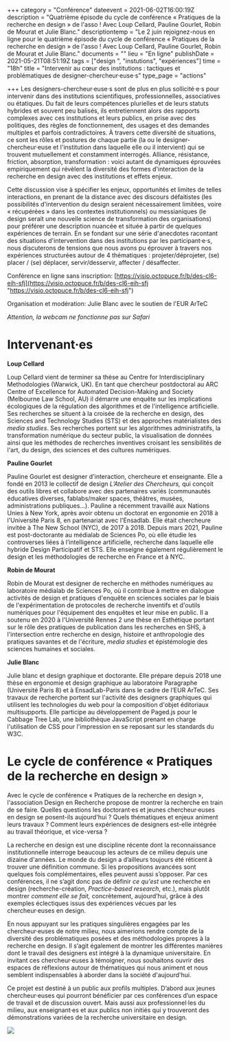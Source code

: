 +++
category = "Conférence"
dateevent = 2021-06-02T16:00:19Z
description = "Quatrième épisode du cycle de conférence « Pratiques de la recherche en design » de l'asso ! Avec Loup Cellard, Pauline Gourlet, Robin de Mourat et Julie Blanc."
descriptiontemp = "Le 2 juin rejoignez-nous en ligne pour le quatrième épisode du cycle de conférence « Pratiques de la recherche en design » de l'asso ! Avec Loup Cellard, Pauline Gourlet, Robin de Mourat et Julie Blanc."
documents = ""
lieu = "En ligne"
publishDate = 2021-05-21T08:51:19Z
tags = ["design ", "instutions", "expériences"]
time = "18h"
title = "Intervenir au cœur des institutions : tactiques et problématiques de designer-chercheur·euse·s"
type_page = "actions"

+++
Les designers-chercheur·euse·s sont de plus en plus sollicité·e·s pour intervenir dans des institutions scientifiques, professionnelles, associatives ou étatiques. Du fait de leurs compétences plurielles et de leurs statuts hybrides et souvent peu balisés, ils entretiennent alors des rapports complexes avec ces institutions et leurs publics, en prise avec des politiques, des règles de fonctionnement, des usages et des demandes multiples et parfois contradictoires. À travers cette diversité de situations, ce sont les rôles et postures de chaque partie (la ou le designer-chercheur·euse et l'institution dans laquelle elle ou il intervient) qui se trouvent mutuellement et constamment interrogés. Alliance, résistance, friction, absorption, transformation : voici autant de dynamiques éprouvées empiriquement qui révèlent la diversité des formes d'interaction de la recherche en design avec des institutions et effets enjeux.

Cette discussion vise à spécifier les enjeux, opportunités et limites de telles interactions, en prenant de la distance avec des discours défaitistes (les possibilités d'intervention du design seraient nécessairement limitées, voire « récupérées » dans les contextes institutionnels) ou messianiques (le design serait une nouvelle science de transformation des organisations) pour préférer une description nuancée et située à partir de quelques expériences de terrain. En se fondant sur une série d'anecdotes racontant des situations d'intervention dans des institutions par les participant·e·s, nous discuterons de tensions que nous avons pu éprouver à travers nos expériences structurées autour de 4 thématiques : projeter/déprojeter, (se) placer / (se) déplacer, servir/desservir, affecter / désaffecter.

Conférence en ligne sans inscription: [https://visio.octopuce.fr/b/des-cl6-eih-sfj](https://visio.octopuce.fr/b/des-cl6-eih-sfj "https://visio.octopuce.fr/b/des-cl6-eih-sfj")

Organisation et modération: Julie Blanc avec le soutien de l'EUR ArTeC

_Attention, la webcam ne fonctionne pas sur Safari_

# Intervenant·es

**Loup Cellard**

Loup Cellard vient de terminer sa thèse au Centre for Interdisciplinary Methodologies (Warwick, UK). En tant que chercheur postdoctoral au ARC Centre of Excellence for Automated Decision-Making and Society (Melbourne Law School, AU) il démarre une enquête sur les implications écologiques de la régulation des algorithmes et de l'intelligence artificielle. Ses recherches se situent à la croisée de la recherche en design, des Sciences and Technology Studies (STS) et des approches matérialistes des _media studies_. Ses recherches portent sur les algorithmes administratifs, la transformation numérique du secteur public, la visualisation de données ainsi que les méthodes de recherches inventives croisant les sensibilités de l'art, du design, des sciences et des cultures numériques.

**Pauline Gourlet**

Pauline Gourlet est designer d'interaction, chercheure et enseignante. Elle a fondé en 2013 le collectif de design _L’Atelier des Chercheurs,_ qui conçoit des outils libres et collabore avec des partenaires variés (communautés éducatives diverses, fablabs/maker spaces, théâtres, musées, administrations publiques...). Pauline a récemment travaillé aux Nations Unies à New York, après avoir obtenu un doctorat en ergonomie en 2018 à l'Université Paris 8, en partenariat avec l'Ensadlab. Elle était chercheure invitée à The New School (NYC), de 2017 à 2018. Depuis mars 2021, Pauline est post-doctorante au médialab de Sciences Po, où elle étudie les controverses liées à l’intelligence artificielle, recherche dans laquelle elle hybride Design Participatif et STS. Elle enseigne également régulièrement le design et les méthodologies de recherche en France et à NYC.

**Robin de Mourat**

Robin de Mourat est designer de recherche en méthodes numériques au laboratoire médialab de Sciences Po, où il contribue à mettre en dialogue activités de design et pratiques d'enquête en sciences sociales par le biais de l'expérimentation de protocoles de recherche inventifs et d'outils numériques pour l'équipement des enquêtes et leur mise en public. Il a soutenu en 2020 à l'Université Rennes 2 une thèse en Esthétique portant sur le rôle des pratiques de publication dans les recherches en SHS, à l'intersection entre recherche en design, histoire et anthropologie des pratiques savantes et de l'écriture, _media studies_ et épistémologie des sciences humaines et sociales.

**Julie Blanc**

Julie blanc et design graphique et doctorante. Elle prépare depuis 2018 une thèse en ergonomie et design graphique au laboratoire Paragraphe (Université Paris 8) et à EnsadLab-Paris dans le cadre de l’EUR ArTeC. Ses travaux de recherche portent sur l'activité des designers graphiques qui utilisent les technologies du web pour la composition d'objet éditoriaux multisupports. Elle participe au développement de Paged.js pour le Cabbage Tree Lab, une bibliothèque JavaScript prenant en charge l'utilisation de CSS pour l'impression en se reposant sur les standards du W3C.

# Le cycle de conférence « Pratiques de la recherche en design »

Avec le cycle de conférence « Pratiques de la recherche en design », l'association Design en Recherche propose de montrer la recherche en train de se faire. Quelles questions les doctorant·es et jeunes chercheur·euses en design se posent-ils aujourd'hui ? Quels thématiques et enjeux animent leurs travaux ? Comment leurs expériences de designers est-elle intégrée au travail théorique, et vice-versa ?

La recherche en design est une discipline récente dont la reconnaissance institutionnelle interroge beaucoup les acteurs de ce milieu depuis une dizaine d'années. Le monde du design a d’ailleurs toujours été réticent à trouver une définition commune. Si les propositions avancées sont quelques fois complémentaires, elles peuvent aussi s’opposer. Par ces conférences, il ne s’agit donc pas de définir _ce qu'est_ une recherche en design (recherche-création, _Practice-based research_, etc.), mais plutôt montrer _comment elle se fait,_ concrètement, aujourd’hui, grâce à des exemples éclectiques issus des expériences vécues par les chercheur·euses en design.

En nous appuyant sur les pratiques singulières engagées par les chercheur·euses de notre milieu, nous aimerions rendre compte de la diversité des problématiques posées et des méthodologies propres à la recherche en design. Il s‘agit également de montrer les différentes manières dont le travail des designers est intégré à la dynamique universitaire. En invitant ces chercheur·euses à témoigner, nous souhaitons ouvrir des espaces de réflexions autour de thématiques qui nous animent et nous semblent indispensables à aborder dans la société d'aujourd'hui.

Ce projet est destiné à un public aux profils multiples. D’abord aux jeunes chercheur·euses qui pourront bénéficier par ces conférences d’un espace de travail et de discussion ouvert. Mais aussi aux professionnel·les du milieu, aux enseignant·es et aux publics non initiés qui y trouveront des démonstrations variées de la recherche universitaire en design.

![](/images/pratique-de-la-recherche-en-design.jpg)